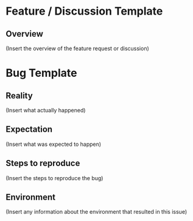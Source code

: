 # Feature / Discussion Template

## Overview

(Insert the overview of the feature request or discussion)

# Bug Template

## Reality

(Insert what actually happened)

## Expectation

(Insert what was expected to happen)

## Steps to reproduce

(Insert the steps to reproduce the bug)

## Environment

(Insert any information about the environment that resulted in this issue)
